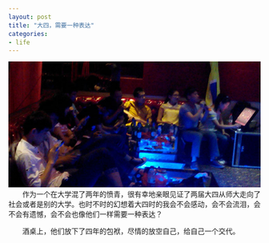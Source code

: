 ```yaml
---
layout: post
title: "大四，需要一种表达"
categories:
- life
---
```

![大四，KTV的释放](/img/ktv-da-si.jpg)<br/>
&emsp;&emsp;作为一个在大学混了两年的愤青，很有幸地亲眼见证了两届大四从师大走向了社会或者是别的大学。也时不时的幻想着大四时的我会不会感动，会不会流泪，会不会有遗憾，会不会也像他们一样需要一种表达？

&emsp;&emsp;酒桌上，他们放下了四年的包袱，尽情的放空自己，给自己一个交代。